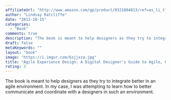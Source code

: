 ```yaml
---
affiliateUrl: "http://www.amazon.com/gp/product/0321804813/ref=as_li_tl?ie=UTF8&camp=1789&creative=390957&creativeASIN=0321804813&linkCode=as2&tag=jaktre-20&linkId=2C6N4BEOTR32S7P4"
author: "Lindsay Ratcliffe"
date: "2012-10-15"
categories:
  - "Book"
comments: true
description: "The book is meant to help designers as they try to integrate better in an agile environment.  In my case, I was attempting to learn how to better comm"
draft: false
metaKeywords: ""
layout: "book"
image: "https://i.imgur.com/6zjjxza.jpg"
title: "Agile Experience Design: A Digital Designer's Guide to Agile, Lean, and Continuous"
rating: 3
---
```


The book is meant to help designers as they try to integrate better in an agile environment.  In my case, I was attempting to learn how to better communicate and coordinate with a designers in such an environment.
